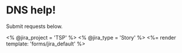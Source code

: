 # DNS help!

Submit requests below.

<% @jira_project = 'TSP' %>
<% @jira_type = 'Story' %>
<%= render template: 'forms/jira_default' %>
